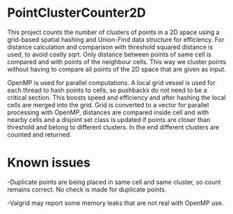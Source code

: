 # PointClusterCounter2D
This project counts the number of clusters of points in a 2D space using a grid-based spatial hashing and Union-Find data structure for efficiency. For distance calculation and comparison with threshold squared distance is used, to avoid costly sqrt. Only distance between points of same cell is compared and with points of the neighbour cells. This way we cluster points without having to compare all points of the 2D space that are given as input.

OpenMP is used for parallel computations. A local grid vessel is used for each thread to hash points to cells, so pushbacks do not need to be a critical section. This boosts speed and efficiency and after hashing the local cells are merged into the grid. Grid is converted to a vector for parallel processing with OpenMP, distances are compared inside cell and with nearby cells and a disjoint set class is updated if points are closer than threshold and belong to different clusters. In the end different clusters are counted and returned.

# Known issues
-Duplicate points are being placed in same cell and same cluster, so count remains correct. No check is made for duplicate points.

-Valgrid may report some memory leaks that are not real with OpenMP use.
